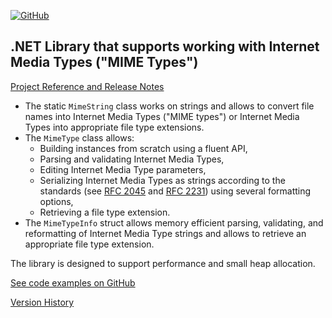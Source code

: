 [![GitHub](https://img.shields.io/github/license/FolkerKinzel/MimeTypes)](https://github.com/FolkerKinzel/MimeTypes/blob/master/LICENSE)


## .NET Library that supports working with Internet Media Types ("MIME Types")

[Project Reference and Release Notes](https://github.com/FolkerKinzel/MimeTypes/releases/tag/v5.2.0-beta.1)

- The static `MimeString` class works on strings and allows to convert file names into Internet Media Types ("MIME types") or Internet Media Types into appropriate file type extensions.
- The `MimeType` class allows:
  -  Building instances from scratch using a fluent API,
  -  Parsing and validating Internet Media Types,
  -  Editing Internet Media Type parameters,
  -  Serializing Internet Media Types as strings according to the standards (see [RFC 2045](https://datatracker.ietf.org/doc/html/rfc2045#section-5.1) and [RFC 2231](https://datatracker.ietf.org/doc/html/rfc2231.html)) using several formatting options,
  -  Retrieving a file type extension.
- The `MimeTypeInfo` struct allows memory efficient parsing, validating, and reformatting of Internet Media Type strings and allows to retrieve an appropriate file type extension.

The library is designed to support performance and small heap allocation.

[See code examples on GitHub](https://github.com/FolkerKinzel/MimeTypes)

[Version History](https://github.com/FolkerKinzel/MimeTypes/releases)



